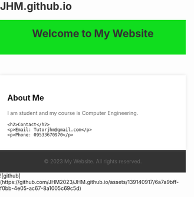 # JHM.github.io
<!DOCTYPE html>
<html>
<head>
  <title>My Website</title>
  <style>
    /* Reset default browser styles */
    body, h1, p {
      margin: 0;
      padding: 0;
    }

    body {
      font-family: Arial, sans-serif;
      background-color: #ca0d0d;
    }

    /* Header styles */
    header {
      background-color: #10dd1e;
      color: #fff;
      padding: 20px;
      text-align: center;
    }

    /* Main content styles */
    main {
      max-width: 800px;
      margin: 0 auto;
      padding: 20px;
      background-color: #fff;
      box-shadow: 0 0 10px rgba(0, 0, 0, 0.1);
    }

    h1 {
      color: #333;
      margin-bottom: 20px;
    }

    p {
      color: #666;
      line-height: 1.5;
    }

    /* Footer styles */
    footer {
      background-color: #333;
      color: #fff;
      padding: 20px;
      text-align: center;
    }
  </style>
</head>
<body>
  <header>
    <h1>Welcome to My Website</h1>
  </header>

  <main>
    <h2>About Me</h2>
    <p>I am student and my course is Computer Engineering.</p>

    <h2>Contact</h2>
    <p>Email: Tutorjhm@gmail.com</p>
    <p>Phone: 09533670970</p>
  </main>

  <footer>
    <p>&copy; 2023 My Website. All rights reserved.</p>
  </footer>
</body>
</html>
![github](https://github.com/JHM2023/JHM.github.io/assets/139140917/6a7a9bff-f0bb-4e05-ac67-8a1005c69c5d)
